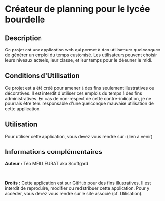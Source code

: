 # Créateur de planning pour le lycée bourdelle
## Description
Ce projet est une application web qui permet à des utilisateurs quelconques de générer un emploi du temps customisé. Les utilisateurs peuvent choisir leurs niveaux actuels, leur classe, et leur temps pour le déjeuner le midi.

## Conditions d'Utilisation
Ce projet est a été créé pour amener à des fins seulement illustratives ou décoratives. Il est interdit d'utiliser ces emplois du temps à des fins administratives. En cas de non-respect de cette contre-indication, je ne pourrais être tenu responsable d'une quelconque mauvaise utilisation de cette application.

## Utilisation
Pour utiliser cette application, vous devez vous rendre sur : (lien à venir)

## Informations complémentaires
**Auteur :** Téo MEILLEURAT aka Scoffgard 

&nbsp;

**Droits :** Cette application est sur GitHub pour des fins illustratives. Il est interdit de reproduire, modifier ou redistribuer cette application.
Pour y accéder, vous devez vous rendre sur le site associé (cf. Utilisation).